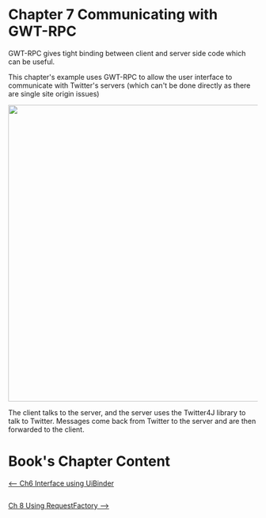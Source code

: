 # Chapter 7 Communicating with GWT-RPC #

GWT-RPC gives tight binding between client and server side code which can be useful.

This chapter's example uses GWT-RPC to allow the user interface to communicate with Twitter's servers (which can't be done directly as there are single site origin issues)





<img src='https://gwtinaction2.googlecode.com/svn/wiki/images/ch07/Chapter%207%20twitter.png' width='600px' />

The client talks to the server, and the server uses the Twitter4J library to talk to Twitter.  Messages come back from Twitter to the server and are then forwarded to the client.

# Book's Chapter Content #

[<-- Ch6 Interface using UiBinder](UiBinder.md)<pre></pre>[Ch 8 Using RequestFactory -->](RequestFactory.md)